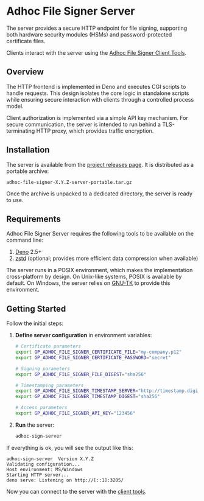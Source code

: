 # Adhoc File Signer Server

The server provides a secure HTTP endpoint for file signing, supporting both hardware security modules (HSMs) and password-protected certificate files.

Clients interact with the server using the [Adhoc File Signer Client Tools](https://github.com/gapotchenko/adhoc-file-signer/tree/main/source/client).

## Overview

The HTTP frontend is implemented in Deno and executes CGI scripts to handle requests.
This design isolates the core logic in standalone scripts while ensuring secure interaction with clients through a controlled process model.

Client authorization is implemented via a simple API key mechanism.
For secure communication, the server is intended to run behind a TLS-terminating HTTP proxy, which provides traffic encryption.


## Installation

The server is available from the
[project releases page](https://github.com/gapotchenko/adhoc-file-signer/releases).
It is distributed as a portable archive:

```
adhoc-file-signer-X.Y.Z-server-portable.tar.gz
```

Once the archive is unpacked to a dedicated directory, the server is ready to use.

## Requirements

Adhoc File Signer Server requires the following tools to be available on the command line:

1. [Deno](https://deno.com/) 2.5+
2. [zstd](https://github.com/facebook/zstd) (optional; provides more efficient data compression when available)

The server runs in a POSIX environment, which makes the implementation cross-platform by design.
On Unix-like systems, POSIX is available by default.
On Windows, the server relies on [GNU-TK](https://github.com/gapotchenko/gnu-tk) to provide this environment.

## Getting Started

Follow the initial steps:

1. **Define server configuration** in environment variables:

   ```sh
   # Certificate parameters
   export GP_ADHOC_FILE_SIGNER_CERTIFICATE_FILE="my-company.p12"
   export GP_ADHOC_FILE_SIGNER_CERTIFICATE_PASSWORD="secret"

   # Signing parameters
   export GP_ADHOC_FILE_SIGNER_FILE_DIGEST="sha256"

   # Timestamping parameters
   export GP_ADHOC_FILE_SIGNER_TIMESTAMP_SERVER="http://timestamp.digicert.com/"
   export GP_ADHOC_FILE_SIGNER_TIMESTAMP_DIGEST="sha256"

   # Access parameters
   export GP_ADHOC_FILE_SIGNER_API_KEY="123456"
   ```

2. **Run** the server:

   ```sh
   adhoc-sign-server
   ```

If everything is ok, you will see the output like this:

```
adhoc-sign-server  Version X.Y.Z
Validating configuration...
Host environment: MS/Windows
Starting HTTP server...
deno serve: Listening on http://[::1]:3205/
```

Now you can connect to the server with the [client tools](https://github.com/gapotchenko/adhoc-file-signer/tree/main/source/client).
